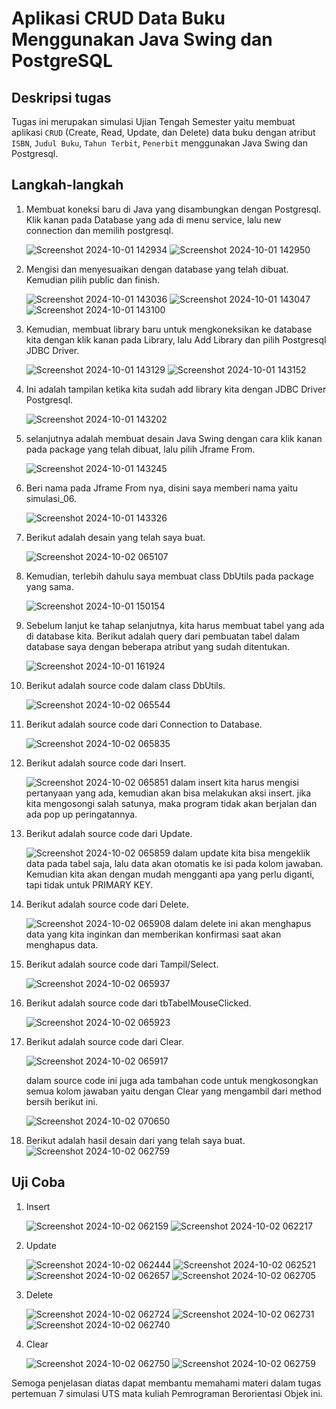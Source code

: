 # Aplikasi CRUD Data Buku Menggunakan Java Swing dan PostgreSQL

## Deskripsi tugas
Tugas ini merupakan simulasi Ujian Tengah Semester yaitu membuat aplikasi `CRUD` (Create, Read, Update, dan Delete) data buku dengan atribut `ISBN`, `Judul Buku`, `Tahun Terbit`, `Penerbit` menggunakan Java Swing dan Postgresql. 

## Langkah-langkah
1. Membuat koneksi baru di Java yang disambungkan dengan Postgresql. Klik kanan pada Database yang ada di menu service, lalu new connection dan memilih postgresql.
   
   ![Screenshot 2024-10-01 142934](https://github.com/user-attachments/assets/36fc07f9-18c5-422c-881e-f8b77a54f314)
   ![Screenshot 2024-10-01 142950](https://github.com/user-attachments/assets/42db1073-8984-4948-a9ef-9fd38acf5fcf)
   
2. Mengisi dan menyesuaikan dengan database yang telah dibuat. Kemudian pilih public dan finish.
   
   ![Screenshot 2024-10-01 143036](https://github.com/user-attachments/assets/69ad7830-f3ce-4ff4-9bf4-fbfb73410fcc)
   ![Screenshot 2024-10-01 143047](https://github.com/user-attachments/assets/415550da-5671-4824-85ad-acec73c09e74)
   ![Screenshot 2024-10-01 143100](https://github.com/user-attachments/assets/10fceb75-7fec-4d33-b873-ef69044c5af6)
   
3. Kemudian, membuat library baru untuk mengkoneksikan ke database kita dengan klik kanan pada Library, lalu Add Library dan pilih Postgresql JDBC Driver.
   
   ![Screenshot 2024-10-01 143129](https://github.com/user-attachments/assets/ff429b94-9655-4634-b2b5-89aaadd21c58)
   ![Screenshot 2024-10-01 143152](https://github.com/user-attachments/assets/4c353e70-2620-4390-9d2d-2ff3d41cf281)
   
4. Ini adalah tampilan ketika kita sudah add library kita dengan JDBC Driver Postgresql.

   ![Screenshot 2024-10-01 143202](https://github.com/user-attachments/assets/064d6cd3-8c04-4785-bce1-91bcb33377e7)
   
5. selanjutnya adalah membuat desain Java Swing dengan cara klik kanan pada package yang telah dibuat, lalu pilih Jframe From.

   ![Screenshot 2024-10-01 143245](https://github.com/user-attachments/assets/1fc6a5fc-0826-4a6e-af55-88e944973f1d)

6. Beri nama pada Jframe From nya, disini saya memberi nama yaitu simulasi_06.

   ![Screenshot 2024-10-01 143326](https://github.com/user-attachments/assets/3f2fa92a-bf7b-4323-929f-2278dbc77978)

7. Berikut adalah desain yang telah saya buat.

   ![Screenshot 2024-10-02 065107](https://github.com/user-attachments/assets/af8aa20b-0573-4afe-bf4d-ed152e403d98)

8. Kemudian, terlebih dahulu saya membuat class DbUtils pada package yang sama.
 
   ![Screenshot 2024-10-01 150154](https://github.com/user-attachments/assets/a308f993-8db5-48e6-a33a-da6c3455730b)

9. Sebelum lanjut ke tahap selanjutnya, kita harus membuat tabel yang ada di database kita. Berikut adalah query dari pembuatan tabel dalam database saya dengan beberapa atribut yang sudah ditentukan.

   ![Screenshot 2024-10-01 161924](https://github.com/user-attachments/assets/bcfbb18d-63bd-4a7d-b145-92bd8f5a05d1)

10. Berikut adalah source code dalam class DbUtils.

    ![Screenshot 2024-10-02 065544](https://github.com/user-attachments/assets/5d6acdbc-af77-4eb2-b7cc-0f5a05f0de1a)
    
11. Berikut adalah source code dari Connection to Database.

    ![Screenshot 2024-10-02 065835](https://github.com/user-attachments/assets/74479f53-dcbc-4b86-8cdb-5e93c2753ef3)
    
12. Berikut adalah source code dari Insert.

    ![Screenshot 2024-10-02 065851](https://github.com/user-attachments/assets/2f2ac1c7-66ec-4f66-b374-f4d092524bc3)
    dalam insert kita harus mengisi pertanyaan yang ada, kemudian akan bisa melakukan aksi insert. jika kita mengosongi salah satunya, maka program tidak akan berjalan dan ada pop up peringatannya.
    
13. Berikut adalah source code dari Update.

    ![Screenshot 2024-10-02 065859](https://github.com/user-attachments/assets/61716ab5-e986-45d2-82fa-ca10b1b3c143)
    dalam update kita bisa mengeklik data pada tabel saja, lalu data akan otomatis ke isi pada kolom jawaban. Kemudian kita akan dengan mudah mengganti apa yang perlu diganti, tapi tidak untuk PRIMARY KEY.
    
14. Berikut adalah source code dari Delete.

    ![Screenshot 2024-10-02 065908](https://github.com/user-attachments/assets/57e70bcb-4325-49bc-b26b-cfdd357358f6)
    dalam delete ini akan menghapus data yang kita inginkan dan memberikan konfirmasi saat akan menghapus data.
    
15. Berikut adalah source code dari Tampil/Select.

    ![Screenshot 2024-10-02 065937](https://github.com/user-attachments/assets/fbea1205-37d5-4cd8-94ed-1484c8bcd433)
    
16. Berikut adalah source code dari tbTabelMouseClicked.

    ![Screenshot 2024-10-02 065923](https://github.com/user-attachments/assets/097100b8-8131-4d48-9c3e-f33574af9bfb)
    
17. Berikut adalah source code dari Clear.

    ![Screenshot 2024-10-02 065917](https://github.com/user-attachments/assets/2e1d9a04-ce92-4653-a29e-1fee0c7f5bd2)
    
    dalam source code ini juga ada tambahan code untuk mengkosongkan semua kolom jawaban yaitu dengan Clear yang mengambil dari method bersih berikut ini.
    
    ![Screenshot 2024-10-02 070650](https://github.com/user-attachments/assets/40981cd2-794d-447f-9d81-953a435d58c3)
    
18. Berikut adalah hasil desain dari yang telah saya buat.
    ![Screenshot 2024-10-02 062759](https://github.com/user-attachments/assets/c8cb4994-0c6f-4ef4-9df2-46d9fe0d9df0)

## Uji Coba
1. Insert

   ![Screenshot 2024-10-02 062159](https://github.com/user-attachments/assets/9d2c027a-4a3e-4bc2-b3f1-f65a08a4e96a)
   ![Screenshot 2024-10-02 062217](https://github.com/user-attachments/assets/5d0357ef-c89e-46f3-a1e6-9e5f440a202a)
2. Update

   ![Screenshot 2024-10-02 062444](https://github.com/user-attachments/assets/c7932a52-90d7-41d4-b010-f57194d9d9de)
   ![Screenshot 2024-10-02 062521](https://github.com/user-attachments/assets/cc498198-a8ef-40b3-8922-c534cb0a408f)
   ![Screenshot 2024-10-02 062657](https://github.com/user-attachments/assets/a26fd261-a4b0-48d0-b9ea-431b02a91e6c)
   ![Screenshot 2024-10-02 062705](https://github.com/user-attachments/assets/8182948a-56a5-46c1-b26b-2b536ac9f6a6)
3. Delete

   ![Screenshot 2024-10-02 062724](https://github.com/user-attachments/assets/7493e424-c6f5-4956-a0f3-cdc7c41974db)
   ![Screenshot 2024-10-02 062731](https://github.com/user-attachments/assets/3f387c8d-80c4-40b3-b61a-8cca4a21955c)
   ![Screenshot 2024-10-02 062740](https://github.com/user-attachments/assets/18af3e4b-2575-4260-9d85-026fb6583933)
4. Clear

   ![Screenshot 2024-10-02 062750](https://github.com/user-attachments/assets/8f17906d-775f-4c9b-ac2e-7e6a2f87a4bb)
   ![Screenshot 2024-10-02 062759](https://github.com/user-attachments/assets/427ca8ed-e219-4d14-af76-7ccb3dbc428d)

Semoga penjelasan diatas dapat membantu memahami materi dalam tugas pertemuan 7 simulasi UTS mata kuliah Pemrograman Berorientasi Objek ini.









    







   






   



   

   

